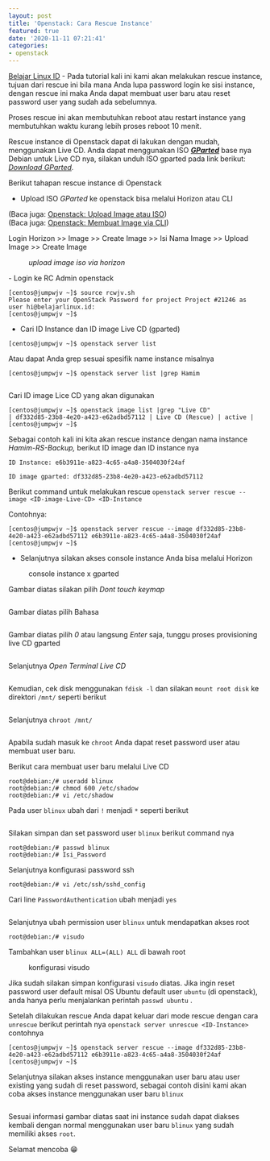 ```yaml
---
layout: post
title: 'Openstack: Cara Rescue Instance'
featured: true
date: '2020-11-11 07:21:41'
categories:
- openstack
---
```


[Belajar Linux ID](/) - Pada tutorial kali ini kami akan melakukan rescue instance, tujuan dari rescue ini bila mana Anda lupa password login ke sisi instance, dengan rescue ini maka Anda dapat membuat user baru atau reset password user yang sudah ada sebelumnya.

Proses rescue ini akan membutuhkan reboot atau restart instance yang membutuhkan waktu kurang lebih proses reboot 10 menit.

Rescue instance di Openstack dapat di lakukan dengan mudah, menggunakan Live CD. Anda dapat menggunakan ISO **_[GParted](https://gparted.org/)_** base nya Debian untuk Live CD nya, silakan unduh ISO gparted pada link berikut: _[Download GParted](https://gparted.org/download.php)._

Berikut tahapan rescue instance di Openstack

- Upload ISO _GParted_ ke openstack bisa melalui Horizon atau CLI

(Baca juga: [Openstack: Upload Image atau ISO](/openstack-upload-image-atau-iso/))  
(Baca juga: [Openstack: Membuat Image via CLI](/openstack-membuat-image-via-cli/))

Login Horizon \>\> Image \>\> Create Image \>\> Isi Nama Image \>\> Upload Image \>\> Create Image

<figure class="kg-card kg-image-card kg-width-wide kg-card-hascaption"><img src="/content/images/2020/11/1-1.png" class="kg-image" alt srcset="/content/images/size/w600/2020/11/1-1.png 600w, /content/images/size/w1000/2020/11/1-1.png 1000w, /content/images/size/w1600/2020/11/1-1.png 1600w, /content/images/2020/11/1-1.png 1896w" sizes="(min-width: 1200px) 1200px"><figcaption><em>upload image iso via horizon</em></figcaption></figure>
- Login ke RC Admin openstack 
<!--kg-card-begin: markdown-->

    [centos@jumpwjv ~]$ source rcwjv.sh
    Please enter your OpenStack Password for project Project #21246 as user hi@belajarlinux.id:
    [centos@jumpwjv ~]$

<!--kg-card-end: markdown-->
- Cari ID Instance dan ID image Live CD (gparted)
<!--kg-card-begin: markdown-->

    [centos@jumpwjv ~]$ openstack server list

<!--kg-card-end: markdown-->

Atau dapat Anda grep sesuai spesifik name instance misalnya

<!--kg-card-begin: markdown-->

    [centos@jumpwjv ~]$ openstack server list |grep Hamim

<!--kg-card-end: markdown--><figure class="kg-card kg-image-card kg-width-wide"><img src="/content/images/2020/11/2-1.png" class="kg-image" alt srcset="/content/images/size/w600/2020/11/2-1.png 600w, /content/images/size/w1000/2020/11/2-1.png 1000w, /content/images/size/w1600/2020/11/2-1.png 1600w, /content/images/2020/11/2-1.png 1883w" sizes="(min-width: 1200px) 1200px"></figure>

Cari ID image Lice CD yang akan digunakan

<!--kg-card-begin: markdown-->

    [centos@jumpwjv ~]$ openstack image list |grep "Live CD"
    | df332d85-23b8-4e20-a423-e62adbd57112 | Live CD (Rescue) | active |
    [centos@jumpwjv ~]$

<!--kg-card-end: markdown-->

Sebagai contoh kali ini kita akan rescue instance dengan nama instance _Hamim-RS-Backup,_ berikut ID image dan ID instance nya

`ID Instance: e6b3911e-a823-4c65-a4a8-3504030f24af`

`ID image gparted: df332d85-23b8-4e20-a423-e62adbd57112`

Berikut command untuk melakukan rescue `openstack server rescue --image <ID-image-Live-CD> <ID-Instance`

Contohnya:

<!--kg-card-begin: markdown-->

    [centos@jumpwjv ~]$ openstack server rescue --image df332d85-23b8-4e20-a423-e62adbd57112 e6b3911e-a823-4c65-a4a8-3504030f24af
    [centos@jumpwjv ~]$

<!--kg-card-end: markdown-->
- Selanjutnya silakan akses console instance Anda bisa melalui Horizon
<figure class="kg-card kg-image-card kg-width-wide kg-card-hascaption"><img src="/content/images/2020/11/3.png" class="kg-image" alt srcset="/content/images/size/w600/2020/11/3.png 600w, /content/images/size/w1000/2020/11/3.png 1000w, /content/images/size/w1600/2020/11/3.png 1600w, /content/images/2020/11/3.png 1891w" sizes="(min-width: 1200px) 1200px"><figcaption>console instance x gparted</figcaption></figure>

Gambar diatas silakan pilih _Dont touch keymap_

<figure class="kg-card kg-image-card kg-width-wide"><img src="/content/images/2020/11/4.png" class="kg-image" alt srcset="/content/images/size/w600/2020/11/4.png 600w, /content/images/2020/11/4.png 858w"></figure>

Gambar diatas pilih Bahasa

<figure class="kg-card kg-image-card kg-width-wide"><img src="/content/images/2020/11/5.png" class="kg-image" alt srcset="/content/images/size/w600/2020/11/5.png 600w, /content/images/size/w1000/2020/11/5.png 1000w, /content/images/2020/11/5.png 1031w"></figure>

Gambar diatas pilih _0_ atau langsung _Enter_ saja, tunggu proses provisioning live CD gparted

<figure class="kg-card kg-image-card kg-width-wide"><img src="/content/images/2020/11/6.png" class="kg-image" alt srcset="/content/images/size/w600/2020/11/6.png 600w, /content/images/size/w1000/2020/11/6.png 1000w, /content/images/2020/11/6.png 1031w"></figure>

Selanjutnya _Open Terminal Live CD_

<figure class="kg-card kg-image-card kg-width-wide"><img src="/content/images/2020/11/7.png" class="kg-image" alt srcset="/content/images/size/w600/2020/11/7.png 600w, /content/images/size/w1000/2020/11/7.png 1000w, /content/images/2020/11/7.png 1030w"></figure>

Kemudian, cek disk menggunakan `fdisk -l` dan silakan `mount root disk` ke direktori `/mnt/` seperti berikut

<figure class="kg-card kg-image-card kg-width-wide"><img src="/content/images/2020/11/8-1.png" class="kg-image" alt srcset="/content/images/size/w600/2020/11/8-1.png 600w, /content/images/size/w1000/2020/11/8-1.png 1000w, /content/images/2020/11/8-1.png 1025w"></figure>

Selanjutnya `chroot /mnt/`

<figure class="kg-card kg-image-card kg-width-wide"><img src="/content/images/2020/11/9.png" class="kg-image" alt srcset="/content/images/size/w600/2020/11/9.png 600w, /content/images/2020/11/9.png 861w"></figure>

Apabila sudah masuk ke `chroot` Anda dapat reset password user atau membuat user baru.

Berikut cara membuat user baru melalui Live CD

<!--kg-card-begin: markdown-->

    root@debian:/# useradd blinux
    root@debian:/# chmod 600 /etc/shadow
    root@debian:/# vi /etc/shadow 

<!--kg-card-end: markdown-->

Pada user `blinux` ubah dari `!` menjadi `*` seperti berikut

<figure class="kg-card kg-image-card kg-width-wide"><img src="/content/images/2020/11/10.png" class="kg-image" alt srcset="/content/images/size/w600/2020/11/10.png 600w, /content/images/2020/11/10.png 776w"></figure>

Silakan simpan dan set password user `blinux` berikut command nya

<!--kg-card-begin: markdown-->

    root@debian:/# passwd blinux
    root@debian:/# Isi_Password

<!--kg-card-end: markdown-->

Selanjutnya konfigurasi password ssh

<!--kg-card-begin: markdown-->

    root@debian:/# vi /etc/ssh/sshd_config

<!--kg-card-end: markdown-->

Cari line `PasswordAuthentication` ubah menjadi `yes`

<figure class="kg-card kg-image-card kg-width-wide"><img src="/content/images/2020/11/11.png" class="kg-image" alt srcset="/content/images/size/w600/2020/11/11.png 600w, /content/images/2020/11/11.png 732w"></figure>

Selanjutnya ubah permission user `blinux` untuk mendapatkan akses root

<!--kg-card-begin: markdown-->

    root@debian:/# visudo

<!--kg-card-end: markdown-->

Tambahkan user `blinux ALL=(ALL) ALL` di bawah root

<figure class="kg-card kg-image-card kg-card-hascaption"><img src="/content/images/2020/11/12.png" class="kg-image" alt srcset="/content/images/size/w600/2020/11/12.png 600w, /content/images/2020/11/12.png 895w" sizes="(min-width: 720px) 720px"><figcaption>konfigurasi visudo</figcaption></figure>

Jika sudah silakan simpan konfigurasi `visudo` diatas. Jika ingin reset password user default misal OS Ubuntu default user `ubuntu` (di openstack), anda hanya perlu menjalankan perintah `passwd ubuntu` .

Setelah dilakukan rescue Anda dapat keluar dari mode rescue dengan cara `unrescue` berikut perintah nya `openstack server unrescue <ID-Instance>` contohnya

<!--kg-card-begin: markdown-->

    [centos@jumpwjv ~]$ openstack server rescue --image df332d85-23b8-4e20-a423-e62adbd57112 e6b3911e-a823-4c65-a4a8-3504030f24af
    [centos@jumpwjv ~]$

<!--kg-card-end: markdown-->

Selanjutnya silakan akses instance menggunakan user baru atau user existing yang sudah di reset password, sebagai contoh disini kami akan coba akses instance menggunakan user baru `blinux`

<figure class="kg-card kg-image-card kg-width-wide"><img src="/content/images/2020/11/13.png" class="kg-image" alt srcset="/content/images/size/w600/2020/11/13.png 600w, /content/images/size/w1000/2020/11/13.png 1000w, /content/images/size/w1600/2020/11/13.png 1600w, /content/images/2020/11/13.png 1919w" sizes="(min-width: 1200px) 1200px"></figure>

Sesuai informasi gambar diatas saat ini instance sudah dapat diakses kembali dengan normal menggunakan user baru `blinux` yang sudah memiliki akses `root`.

Selamat mencoba 😁


